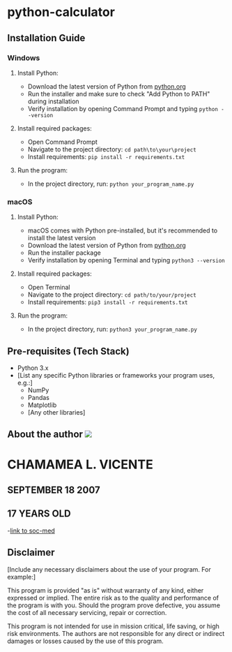 # python-calculator

## Installation Guide

### Windows

1. Install Python:
   - Download the latest version of Python from [python.org](https://www.python.org/downloads/windows/)
   - Run the installer and make sure to check "Add Python to PATH" during installation
   - Verify installation by opening Command Prompt and typing `python --version`

2. Install required packages:
   - Open Command Prompt
   - Navigate to the project directory: `cd path\to\your\project`
   - Install requirements: `pip install -r requirements.txt`

3. Run the program:
   - In the project directory, run: `python your_program_name.py`

### macOS

1. Install Python:
   - macOS comes with Python pre-installed, but it's recommended to install the latest version
   - Download the latest version of Python from [python.org](https://www.python.org/downloads/mac-osx/)
   - Run the installer package
   - Verify installation by opening Terminal and typing `python3 --version`

2. Install required packages:
   - Open Terminal
   - Navigate to the project directory: `cd path/to/your/project`
   - Install requirements: `pip3 install -r requirements.txt`

3. Run the program:
   - In the project directory, run: `python3 your_program_name.py`

## Pre-requisites (Tech Stack)

- Python 3.x
- [List any specific Python libraries or frameworks your program uses, e.g.:]
  - NumPy
  - Pandas
  - Matplotlib
  - [Any other libraries]

## About the author ![](https://scontent.fdvo5-1.fna.fbcdn.net/v/t39.30808-6/458474470_934207968468475_3573068757366670922_n.jpg?_nc_cat=107&ccb=1-7&_nc_sid=833d8c&_nc_eui2=AeHyRTgGArUn1q3J9nAZXPnpuyvY6YUsBg67K9jphSwGDroI6NgMORMxX7YUz4Y56rX-DiUON1Wg8D7JfAP8qNhY&_nc_ohc=7814X59XgNUQ7kNvgGiev7Q&_nc_ht=scontent.fdvo5-1.fna&_nc_gid=Ae2f6zfutMWHXCXpTJXyduZ&oh=00_AYAFdj4zzxDLFg8hWRS2Jtc3AFWMv2l_d1ztQWEm3sHt7A&oe=671634C6)
   # CHAMAMEA L. VICENTE 
   ## SEPTEMBER 18 2007
   ## 17 YEARS OLD
   -[link to soc-med](https://www.facebook.com/chamamea.vicente?mibextid=ZbWKwL)

## Disclaimer

[Include any necessary disclaimers about the use of your program. For example:]

This program is provided "as is" without warranty of any kind, either expressed or implied. The entire risk as to the quality and performance of the program is with you. Should the program prove defective, you assume the cost of all necessary servicing, repair or correction.

This program is not intended for use in mission critical, life saving, or high risk environments. The authors are not responsible for any direct or indirect damages or losses caused by the use of this program.
